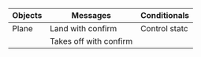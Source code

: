 |    Objects |    Messages          | Conditionals |
| ---------- | -----------          | ------------ |
| Plane      | Land with confirm    | Control statc          |
|            | Takes off with confirm
